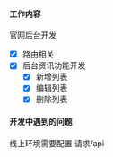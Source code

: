#### 工作内容

官网后台开发

- [x] 路由相关
- [x] 后台资讯功能开发
  - [x] 新增列表
  - [x] 编辑列表
  - [x] 删除列表

#### 开发中遇到的问题

线上环境需要配置 请求/api